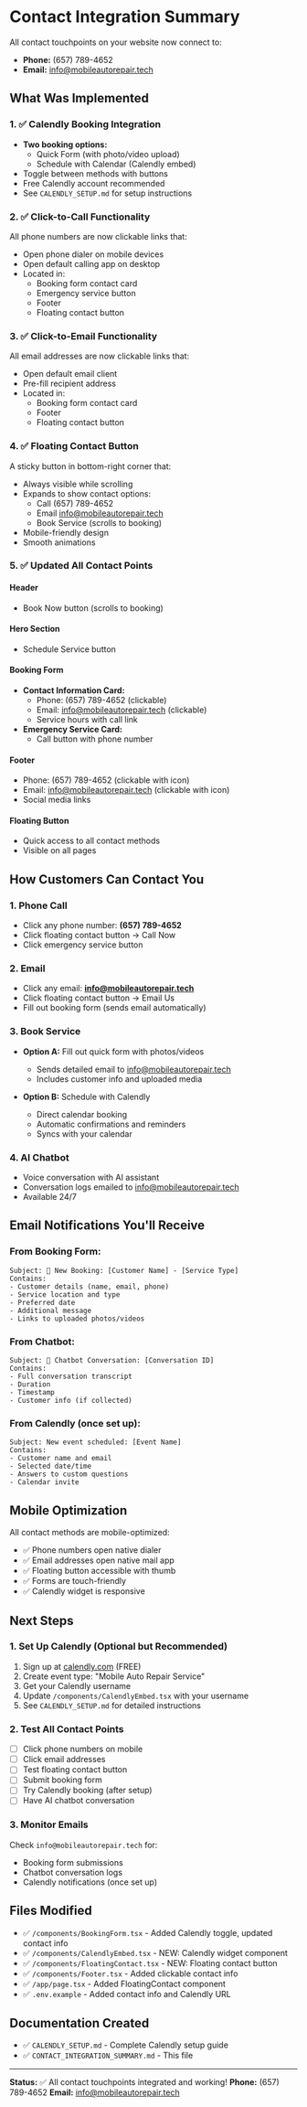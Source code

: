# Contact Integration Summary

All contact touchpoints on your website now connect to:
- **Phone:** (657) 789-4652
- **Email:** info@mobileautorepair.tech

## What Was Implemented

### 1. ✅ Calendly Booking Integration
- **Two booking options:**
  - Quick Form (with photo/video upload)
  - Schedule with Calendar (Calendly embed)
- Toggle between methods with buttons
- Free Calendly account recommended
- See `CALENDLY_SETUP.md` for setup instructions

### 2. ✅ Click-to-Call Functionality
All phone numbers are now clickable links that:
- Open phone dialer on mobile devices
- Open default calling app on desktop
- Located in:
  - Booking form contact card
  - Emergency service button
  - Footer
  - Floating contact button

### 3. ✅ Click-to-Email Functionality
All email addresses are now clickable links that:
- Open default email client
- Pre-fill recipient address
- Located in:
  - Booking form contact card
  - Footer
  - Floating contact button

### 4. ✅ Floating Contact Button
A sticky button in bottom-right corner that:
- Always visible while scrolling
- Expands to show contact options:
  - Call (657) 789-4652
  - Email info@mobileautorepair.tech
  - Book Service (scrolls to booking)
- Mobile-friendly design
- Smooth animations

### 5. ✅ Updated All Contact Points

#### Header
- Book Now button (scrolls to booking)

#### Hero Section
- Schedule Service button

#### Booking Form
- **Contact Information Card:**
  - Phone: (657) 789-4652 (clickable)
  - Email: info@mobileautorepair.tech (clickable)
  - Service hours with call link
- **Emergency Service Card:**
  - Call button with phone number

#### Footer
- Phone: (657) 789-4652 (clickable with icon)
- Email: info@mobileautorepair.tech (clickable with icon)
- Social media links

#### Floating Button
- Quick access to all contact methods
- Visible on all pages

## How Customers Can Contact You

### 1. Phone Call
- Click any phone number: **(657) 789-4652**
- Click floating contact button → Call Now
- Click emergency service button

### 2. Email
- Click any email: **info@mobileautorepair.tech**
- Click floating contact button → Email Us
- Fill out booking form (sends email automatically)

### 3. Book Service
- **Option A:** Fill out quick form with photos/videos
  - Sends detailed email to info@mobileautorepair.tech
  - Includes customer info and uploaded media
  
- **Option B:** Schedule with Calendly
  - Direct calendar booking
  - Automatic confirmations and reminders
  - Syncs with your calendar

### 4. AI Chatbot
- Voice conversation with AI assistant
- Conversation logs emailed to info@mobileautorepair.tech
- Available 24/7

## Email Notifications You'll Receive

### From Booking Form:
```
Subject: 🚗 New Booking: [Customer Name] - [Service Type]
Contains:
- Customer details (name, email, phone)
- Service location and type
- Preferred date
- Additional message
- Links to uploaded photos/videos
```

### From Chatbot:
```
Subject: 💬 Chatbot Conversation: [Conversation ID]
Contains:
- Full conversation transcript
- Duration
- Timestamp
- Customer info (if collected)
```

### From Calendly (once set up):
```
Subject: New event scheduled: [Event Name]
Contains:
- Customer name and email
- Selected date/time
- Answers to custom questions
- Calendar invite
```

## Mobile Optimization

All contact methods are mobile-optimized:
- ✅ Phone numbers open native dialer
- ✅ Email addresses open native mail app
- ✅ Floating button accessible with thumb
- ✅ Forms are touch-friendly
- ✅ Calendly widget is responsive

## Next Steps

### 1. Set Up Calendly (Optional but Recommended)
1. Sign up at [calendly.com](https://calendly.com) (FREE)
2. Create event type: "Mobile Auto Repair Service"
3. Get your Calendly username
4. Update `/components/CalendlyEmbed.tsx` with your username
5. See `CALENDLY_SETUP.md` for detailed instructions

### 2. Test All Contact Points
- [ ] Click phone numbers on mobile
- [ ] Click email addresses
- [ ] Test floating contact button
- [ ] Submit booking form
- [ ] Try Calendly booking (after setup)
- [ ] Have AI chatbot conversation

### 3. Monitor Emails
Check `info@mobileautorepair.tech` for:
- Booking form submissions
- Chatbot conversation logs
- Calendly notifications (once set up)

## Files Modified

- ✅ `/components/BookingForm.tsx` - Added Calendly toggle, updated contact info
- ✅ `/components/CalendlyEmbed.tsx` - NEW: Calendly widget component
- ✅ `/components/FloatingContact.tsx` - NEW: Floating contact button
- ✅ `/components/Footer.tsx` - Added clickable contact info
- ✅ `/app/page.tsx` - Added FloatingContact component
- ✅ `.env.example` - Added contact info and Calendly URL

## Documentation Created

- ✅ `CALENDLY_SETUP.md` - Complete Calendly setup guide
- ✅ `CONTACT_INTEGRATION_SUMMARY.md` - This file

---

**Status:** ✅ All contact touchpoints integrated and working!
**Phone:** (657) 789-4652
**Email:** info@mobileautorepair.tech
